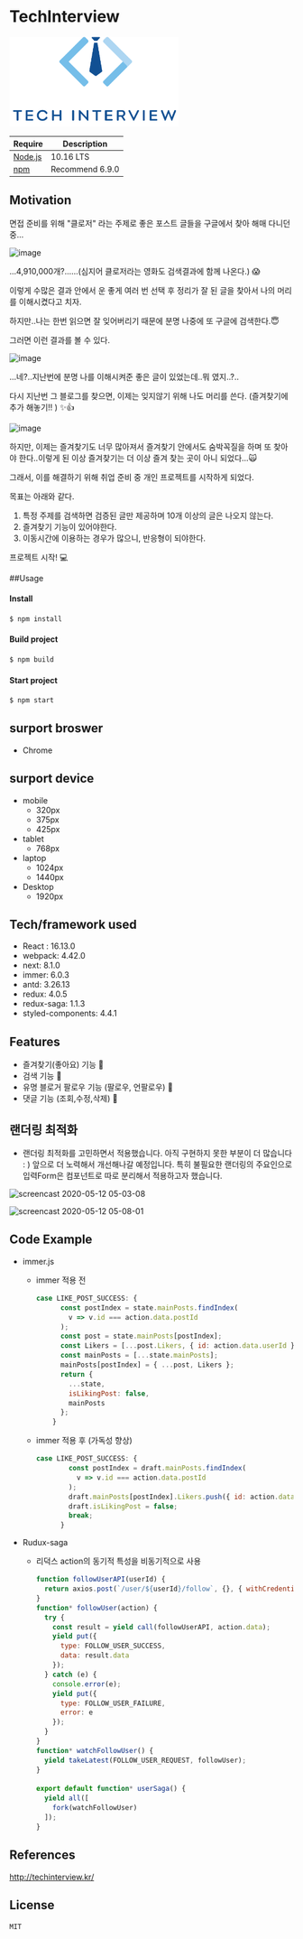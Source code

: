 # TechInterview

<img width="300"  src="./front/public/logoCenterBlue.jpg"/>




| Require               | Description     |
| --------------------- | --------------- |
| [Node.js](nodejs.org) | 10.16 LTS       |
| [npm]()               | Recommend 6.9.0 |



## Motivation

면접 준비를 위해 "클로저" 라는 주제로 좋은 포스트 글들을 구글에서 찾아 해매 다니던 중...

![image](https://user-images.githubusercontent.com/42205606/81608350-1a9be280-9411-11ea-8374-c01c852ea7c6.png)

...4,910,000개?......(심지어 클로저라는 영화도 검색결과에 함께 나온다.) :scream:

이렇게 수많은 결과 안에서 운 좋게 여러 번 선택 후  정리가 잘 된 글을 찾아서 나의 머리를 이해시켰다고 치자.

하지만..나는 한번 읽으면 잘 잊어버리기 때문에 분명 나중에 또 구글에 검색한다.:innocent:

그러면 이런 결과를 볼 수 있다.

![image](https://user-images.githubusercontent.com/42205606/81609185-64d19380-9412-11ea-9494-cbefb0795f2d.png)

...네?..지난번에 분명 나를 이해시켜준 좋은 글이 있었는데..뭐 였지..?..

다시 지난번 그 블로그를 찾으면, 이제는 잊지않기 위해 나도 머리를 쓴다. (즐겨찾기에 추가 해놓기!! ) :sparkles::thumbsup:

![image](https://user-images.githubusercontent.com/42205606/81609777-6e0f3000-9413-11ea-9192-a7c396bbdcd2.png)

하지만, 이제는 즐겨찾기도 너무 많아져서 즐겨찾기 안에서도 숨박꼭질을 하며 또 찾아야 한다..이렇게 된 이상 즐겨찾기는 더 이상  즐겨 찾는 곳이 아니 되었다...:scream_cat:

그래서, 이를 해결하기 위해 취업 준비 중 개인 프로젝트를 시작하게 되었다.

목표는 아래와 같다.

1. 특정 주제를 검색하면 검증된 글만 제공하며 10개 이상의 글은 나오지 않는다.
2. 즐겨찾기 기능이 있어야한다.
3. 이동시간에 이용하는 경우가 많으니, 반응형이 되야한다.

프로젝트 시작! :computer:



##Usage

#### Install

```bash
$ npm install
```

#### Build project

```bash
$ npm build
```

#### Start project

```bash
$ npm start
```



## surport broswer

* Chrome



## surport device

* mobile
  * 320px
  * 375px
  * 425px
* tablet
  * 768px
* laptop
  * 1024px
  * 1440px
* Desktop
  * 1920px



## Tech/framework used

* React : 16.13.0
* webpack: 4.42.0
* next: 8.1.0
* immer: 6.0.3
* antd: 3.26.13
* redux: 4.0.5
* redux-saga: 1.1.3
* styled-components: 4.4.1



## Features

* 즐겨찾기(좋아요) 기능 :heartbeat:
* 검색 기능 :mag_right:
* 유명 블로거 팔로우 기능 (팔로우, 언팔로우) :eyes:
* 댓글 기능 (조회,수정,삭제) :speech_balloon:



## 랜더링 최적화

* 랜더링 최적화를 고민하면서 적용했습니다. 아직 구현하지 못한 부분이 더 많습니다 : ) 앞으로 더 노력해서 개선해나갈 예정입니다. 특히 불필요한 랜더링의 주요인으로 입력Form은 컴포넌트로 따로 분리해서 적용하고자 했습니다.

![screencast 2020-05-12 05-03-08](https://user-images.githubusercontent.com/42205606/81606451-17ebbe00-940e-11ea-8d94-5f1e90218efc.gif)



![screencast 2020-05-12 05-08-01](https://user-images.githubusercontent.com/42205606/81606824-af511100-940e-11ea-912c-f7b43d5ebffb.gif)







## Code Example

* immer.js

  * immer 적용 전

    ```js
    case LIKE_POST_SUCCESS: {
          const postIndex = state.mainPosts.findIndex(
            v => v.id === action.data.postId
          );
          const post = state.mainPosts[postIndex];
          const Likers = [...post.Likers, { id: action.data.userId }];
          const mainPosts = [...state.mainPosts];
          mainPosts[postIndex] = { ...post, Likers };
          return {
            ...state,
            isLikingPost: false,
            mainPosts
          };
        }
    ```

  * immer 적용 후 (가독성 향상)

    ```js
    case LIKE_POST_SUCCESS: {
            const postIndex = draft.mainPosts.findIndex(
              v => v.id === action.data.postId
            );
            draft.mainPosts[postIndex].Likers.push({ id: action.data.userId });
            draft.isLikingPost = false;
            break;
          }
    ```

* Rudux-saga

  * 리덕스 action의 동기적 특성을 비동기적으로 사용

    ```js
    function followUserAPI(userId) {
      return axios.post(`/user/${userId}/follow`, {}, { withCredentials: true });
    }
    function* followUser(action) {
      try {
        const result = yield call(followUserAPI, action.data);
        yield put({
          type: FOLLOW_USER_SUCCESS,
          data: result.data
        });
      } catch (e) {
        console.error(e);
        yield put({
          type: FOLLOW_USER_FAILURE,
          error: e
        });
      }
    }
    function* watchFollowUser() {
      yield takeLatest(FOLLOW_USER_REQUEST, followUser);
    }
    
    export default function* userSaga() {
      yield all([
        fork(watchFollowUser)
      ]);
    }
    ```

  



## References

http://techinterview.kr/



## License

```
MIT
```

